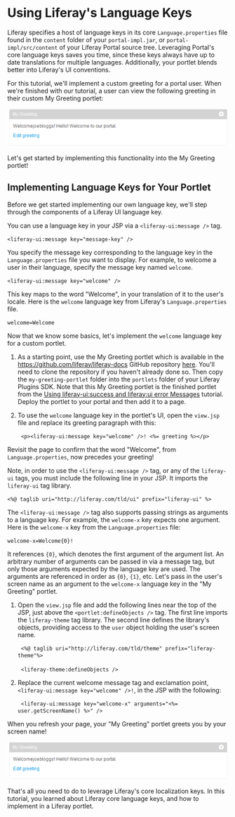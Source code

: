 # Using Liferay's Language Keys

Liferay specifies a host of language keys in its core `Language.properties` file
found in the `content` folder of your `portal-impl.jar`, or
`portal-impl/src/content` of your Liferay Portal source tree. Leveraging
Portal's core language keys saves you time, since these keys always have up to
date translations for multiple languages. Additionally, your portlet blends
better into Liferay's UI conventions. 

For this tutorial, we'll implement a custom greeting for a portal user. When
we're finished with our tutorial, a user can view the following greeting in
their custom My Greeting portlet:

![Figure 1: The portal user's name is used in the `welcome` language key.](../../images/screen-name-greeting.png)

Let's get started by implementing this functionality into the My Greeting
portlet!

## Implementing Language Keys for Your Portlet

Before we get started implementing our own language key, we'll step through the
components of a Liferay UI language key.

You can use a language key in your JSP via a `<liferay-ui:message />` tag. 

    <liferay-ui:message key="message-key" />

You specify the message key corresponding to the language key in the
`Language.properties` file you want to display. For example, to welcome a user
in their language, specify the message key named `welcome`.

    <liferay-ui:message key="welcome" />

This key maps to the word "Welcome", in your translation of it to the
user's locale. Here is the `welcome` language key from Liferay's
`Language.properties` file.

    welcome=Welcome

Now that we know some basics, let's implement the `welcome` language key for a
custom portlet.

1. As a starting point, use the My Greeting portlet which is available in the
   <https://github.com/liferay/liferay-docs> GitHub repository
   [here](https://github.com/liferay/liferay-docs/tree/master/develop/tutorials/code/25-liferayui/01-success/end/my-greeting-portlet).
   You'll need to clone the repository if you haven't already done so. Then copy
   the `my-greeting-portlet` folder into the `portlets` folder of your Liferay
   Plugins SDK. Note that this My Greeting portlet is the finished portlet from
   the [Using liferay-ui:success and liferay:ui error
   Messages](https://github.com/liferay/liferay-docs/blob/master/develop/tutorials/articles/25-liferayui-taglibs/01-using-liferay-ui-success-and-error-messages.markdown)
   tutorial. Deploy the portlet to your portal and then add it to a page.

2. To use the `welcome` language key in the portlet's UI, open the `view.jsp`
   file and replace its greeting paragraph with this:

        <p><liferay-ui:message key="welcome" />! <%= greeting %></p>

Revisit the page to confirm that the word "Welcome", from `Language.properties`,
now precedes your greeting!

Note, in order to use the `<liferay-ui:message />` tag, or any of the
`liferay-ui` tags, you must include the following line in your JSP. It imports
the `liferay-ui` tag library. 

    <%@ taglib uri="http://liferay.com/tld/ui" prefix="liferay-ui" %>

The `<liferay-ui:message />` tag also supports passing strings as arguments to
a language key. For example, the `welcome-x` key expects one argument. Here is
the `welcome-x` key from the `Language.properties` file:

    welcome-x=Welcome{0}!

It references `{0}`, which denotes the first argument of the argument list. An
arbitrary number of arguments can be passed in via a message tag, but only those
arguments expected by the language key are used. The arguments are referenced in
order as `{0}`, `{1}`, etc. Let's pass in the user's screen name as an argument
to the `welcome-x` language key in the "My Greeting" portlet. 

1. Open the `view.jsp` file and add the following lines near the top of the JSP,
   just above the `<portlet:defineObjects />` tag. The first line imports the
   `liferay-theme` tag library. The second line defines the library's objects,
   providing access to the `user` object holding the user's screen name.

        <%@ taglib uri="http://liferay.com/tld/theme" prefix="liferay-theme"%>

        <liferay-theme:defineObjects />

2. Replace the current welcome message tag and exclamation point,
   `<liferay-ui:message key="welcome" />!`, in the JSP with the following:

        <liferay-ui:message key="welcome-x" arguments="<%= user.getScreenName() %>" />

When you refresh your page, your "My Greeting" portlet greets you by your screen
name!

![Figure 2: By passing the user's screen name as an argument to Liferay's `welcome-x` language key, we're able to display a personalized greeting.](../../images/screen-name-greeting.png)

That's all you need to do to leverage Liferay's core localization keys. In this
tutorial, you learned about Liferay core language keys, and how to implement in
a Liferay portlet.
